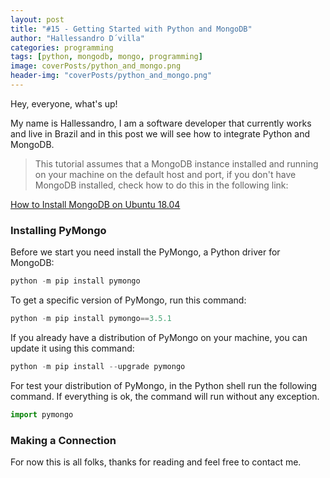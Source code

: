 ```yaml
---
layout: post
title: "#15 - Getting Started with Python and MongoDB"
author: "Hallessandro D´villa"
categories: programming
tags: [python, mongodb, mongo, programming]
image: coverPosts/python_and_mongo.png
header-img: "coverPosts/python_and_mongo.png"
---
```


Hey, everyone, what's up! 

My name is Hallessandro, I am a software developer that currently works and live in Brazil and in this post we will see how to integrate Python and MongoDB. 

> This tutorial assumes that a MongoDB instance installed and running on your machine on the default host and port, if you don't have MongoDB installed, check how to do this in the following link: 

[How to Install MongoDB on Ubuntu 18.04](https://www.digitalocean.com/community/tutorials/how-to-install-mongodb-on-ubuntu-18-04)

### Installing PyMongo

Before we start you need install the PyMongo, a Python driver for MongoDB: 

```python
python -m pip install pymongo        
```
To get a specific version of PyMongo, run this command: 
```python
python -m pip install pymongo==3.5.1
```
If you already have a distribution of PyMongo on your machine, you can update it using this command:

```python
python -m pip install --upgrade pymongo
```
For test your distribution of PyMongo, in the Python shell run the following command. If everything is ok, the command will run without any exception.

```python
import pymongo
```

### Making a Connection

For now this is all folks, thanks for reading and feel free to contact me. 